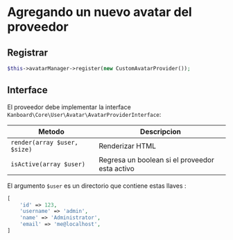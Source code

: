Agregando un nuevo avatar del proveedor
=======================================

Registrar
------------

```php
$this->avatarManager->register(new CustomAvatarProvider());
```

Interface
---------

El proveedor debe implementar la interface `Kanboard\Core\User\Avatar\AvatarProviderInterface`:


| Metodo                     | Descripcion                                                      |
|-------------------------------|---------------------------------------------------------------|
| `render(array $user, $size)`  | Renderizar HTML                                               |
| `isActive(array $user)`       | Regresa un boolean si el proveedor esta activo                |


El argumento `$user` es un directorio que contiene estas llaves :

```php
[
    'id' => 123,
    'username' => 'admin',
    'name' => 'Administrator',
    'email' => 'me@localhost',
]
```
